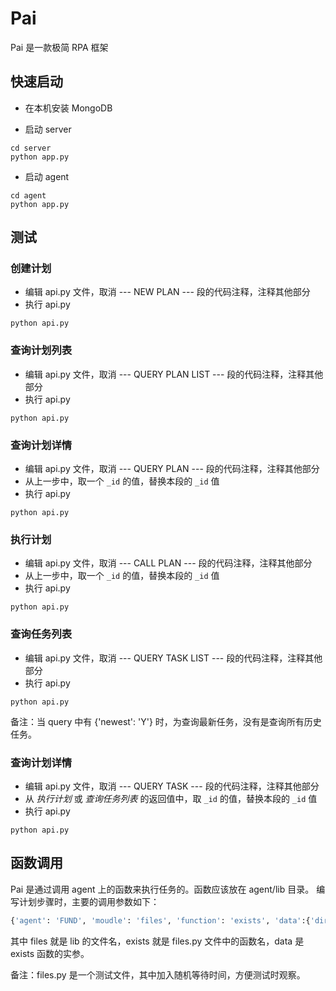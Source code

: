 # Pai

Pai 是一款极简 RPA 框架


## 快速启动

- 在本机安装 MongoDB

- 启动 server

```shell
cd server
python app.py
```

- 启动 agent

```shell
cd agent
python app.py
```


## 测试

### 创建计划 

- 编辑 api.py 文件，取消 --- NEW PLAN --- 段的代码注释，注释其他部分
- 执行 api.py

```shell
python api.py
```

### 查询计划列表 

- 编辑 api.py 文件，取消 --- QUERY PLAN LIST --- 段的代码注释，注释其他部分
- 执行 api.py

```shell
python api.py
```

### 查询计划详情 

- 编辑 api.py 文件，取消 --- QUERY PLAN --- 段的代码注释，注释其他部分
- 从上一步中，取一个 `_id` 的值，替换本段的 `_id` 值
- 执行 api.py

```shell
python api.py
```

### 执行计划

- 编辑 api.py 文件，取消 --- CALL PLAN --- 段的代码注释，注释其他部分
- 从上一步中，取一个 `_id` 的值，替换本段的 `_id` 值
- 执行 api.py

```shell
python api.py
```

### 查询任务列表 

- 编辑 api.py 文件，取消 --- QUERY TASK LIST --- 段的代码注释，注释其他部分
- 执行 api.py

```shell
python api.py
```

备注：当 query 中有 {'newest': 'Y'} 时，为查询最新任务，没有是查询所有历史任务。


### 查询计划详情 

- 编辑 api.py 文件，取消 --- QUERY TASK --- 段的代码注释，注释其他部分
- 从 *执行计划* 或 *查询任务列表* 的返回值中，取 `_id` 的值，替换本段的 `_id` 值
- 执行 api.py

```shell
python api.py
```


## 函数调用

Pai 是通过调用 agent 上的函数来执行任务的。函数应该放在 agent/lib 目录。
编写计划步骤时，主要的调用参数如下：

```python
{'agent': 'FUND', 'moudle': 'files', 'function': 'exists', 'data':{'dir': '', 'path': 'app.py'}}
```

其中 files 就是 lib 的文件名，exists 就是 files.py 文件中的函数名，data 是 exists 函数的实参。

备注：files.py 是一个测试文件，其中加入随机等待时间，方便测试时观察。